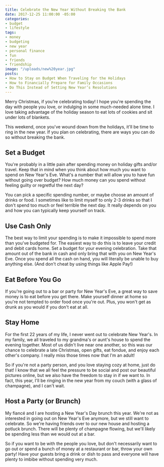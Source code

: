 ```yaml
---
title: Celebrate the New Year Without Breaking the Bank
date: 2017-12-25 11:00:00 -05:00
categories:
- budget
- lifestyle
tags:
- money
- budgeting
- new year
- personal finance
- fun
- friends
- friendship
image: "/uploads/new%20year.jpg"
posts:
- How to Stay on Budget When Traveling for the Holidays
- How to Financially Prepare for Family Occasions
- Do This Instead of Setting New Year’s Resolutions
---
```


Merry Christmas, if you're celebrating today! I hope you're spending the day with people you love, or indulging in some much-needed alone time. I love taking advantage of the holiday season to eat lots of cookies and sit under lots of blankets. 

This weekend, once you've wound down from the holidays, it'll be time to ring in the new year. If you plan on celebrating, there are ways you can do so without breaking the bank. 

## Set a Budget

You're probably in a little pain after spending money on holiday gifts and/or travel. Keep that in mind when you think about how much you want to spend on New Year's Eve. What's a number that will allow you to have fun without going over budget? How much money can you spend without feeling guilty or regretful the next day? 

You can pick a specific spending number, or maybe choose an amount of drinks or food. I sometimes like to limit myself to only 2-3 drinks so that I don't spend too much or feel terrible the next day. It really depends on you and how you can typically keep yourself on track. 

## Use Cash Only

The best way to limit your spending is to make it impossible to spend more than you've budgeted for. The easiest way to do this is to leave your credit and debit cards home. Set a budget for your evening celebration. Take that amount out of the bank in cash and only bring that with you on New Year's Eve. Once you spend all the cash on hand, you will literally be unable to buy anything else. (And don't cheat by using things like Apple Pay!) 

## Eat Before You Go

If you're going out to a bar or party for New Year's Eve, a great way to save money is to eat before you get there. Make yourself dinner at home so you're not tempted to order food once you're out. Plus, you won't get as drunk as you would if you don't eat at all.

## Stay Home

For the first 22 years of my life, I never went out to celebrate New Year's. In my family, we all traveled to my grandma's or aunt's house to spend the evening together. Most of us didn't live near one another, so this was our chance to celebrate a late Christmas, open gifts, eat fondue, and enjoy each other's company. I really miss those times now that I'm an adult! 

So if you're not a party person, and you love staying cozy at home, just do that! I know that we all feel the pressure to be social and post our beautiful pictures online, but we also have the freedom to stay in if we want to. In fact, this year, I'll be ringing in the new year from my couch (with a glass of champagne), and I can't wait.

## Host a Party (or Brunch)

My fiancé and I are hosting a New Year's Day brunch this year. We're not as interested in going out on New Year's Eve anymore, but we still want to celebrate. So we're having friends over to our new house and hosting a potluck brunch. There will be plenty of champagne flowing, but we'll likely be spending less than we would out at a bar.

So if you want to be with the people you love, but don't necessarily want to go out or spend a bunch of money at a restaurant or bar, throw your own party! Have your guests bring a drink or dish to pass and everyone will have plenty to imbibe without spending very much.